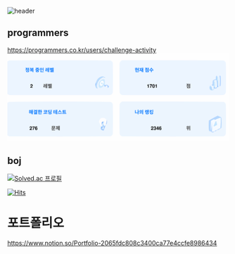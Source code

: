 ![header](https://capsule-render.vercel.app/api?type=wave&color=auto&text=capsule%20render)

 ## programmers 
https://programmers.co.kr/users/challenge-activity
 ![Programmers Badge](https://raw.githubusercontent.com/junwon9824/Programmers_Badge_Generator/main/result/result.svg)
 ## boj 
 
[![Solved.ac 프로필](http://mazassumnida.wtf/api/v2/generate_badge?boj=junwon1131)](https://solved.ac/junwon1131)

[![Hits](https://hits.seeyoufarm.com/api/count/incr/badge.svg?url=https%3A%2F%2Fgithub.com%2Fhaesoo9410&count_bg=%23EB8B10&title_bg=%23684327&icon=&icon_color=%23E7E7E7&title=VISIT&edge_flat=false)](https://github.com/junwon1131)

 # 포트폴리오
 https://www.notion.so/Portfolio-2065fdc808c3400ca77e4ccfe8986434

  
